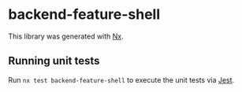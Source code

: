 # backend-feature-shell

This library was generated with [Nx](https://nx.dev).

## Running unit tests

Run `nx test backend-feature-shell` to execute the unit tests via [Jest](https://jestjs.io).
